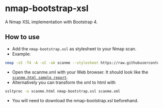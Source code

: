 # nmap-bootstrap-xsl

A Nmap XSL implementation with Bootstrap 4.

## How to use

- Add the `nmap-bootstrap.xsl` as stylesheet to your Nmap scan. 
- Example: 

```sh
nmap -sS -T4 -A -sC -oA scanme --stylesheet https://raw.githubusercontent.com/honze-net/nmap-bootstrap-xsl/master/nmap-bootstrap.xsl scanme.nmap.org scanme2.nmap.org
```

- Open the scanme.xml with your Web browser. It should look like the [`scanme.html sample report`](http://htmlpreview.github.io/?https://github.com/honze-net/nmap-bootstrap-xsl/blob/master/scanme.html).
- Alternatively you can transform the xml to html with

```sh
xsltproc -o scanme.html nmap-bootstrap.xsl scanme.xml
```

- You will need to download the nmap-bootstrap.xsl beforehand.
